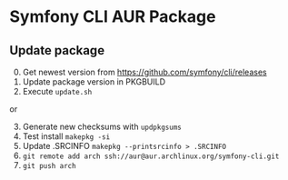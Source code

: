 # Symfony CLI AUR Package

## Update package

0. Get newest version from https://github.com/symfony/cli/releases
1. Update package version in PKGBUILD
2. Execute `update.sh`

or 

3. Generate new checksums with `updpkgsums`
4. Test install `makepkg -si`
5. Update .SRCINFO `makepkg --printsrcinfo > .SRCINFO`
6. `git remote add arch ssh://aur@aur.archlinux.org/symfony-cli.git`
7. `git push arch`
